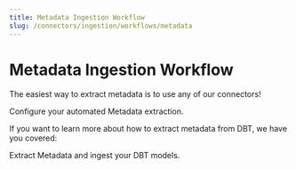 ```yaml
---
title: Metadata Ingestion Workflow
slug: /connectors/ingestion/workflows/metadata
---
```


# Metadata Ingestion Workflow

The easiest way to extract metadata is to use any of our connectors!

<InlineCalloutContainer>
  <InlineCallout
    color="violet-70"
    bold="Metadata Connectors"
    icon="add_moderator"
    href="/connectors"
  >
    Configure your automated Metadata extraction.
  </InlineCallout>
</InlineCalloutContainer>

If you want to learn more about how to extract metadata from DBT, we have you covered:

<InlineCalloutContainer>
  <InlineCallout
    color="violet-70"
    bold="DBT Ingestion"
    icon="add_moderator"
    href="/connectors/ingestion/workflows/dbt"
  >
    Extract Metadata and ingest your DBT models.
  </InlineCallout>
</InlineCalloutContainer>
